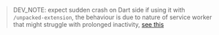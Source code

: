 > DEV_NOTE: expect sudden crash on Dart side if using it with `/unpacked-extension`, the behaviour is due to nature of service worker that might struggle with prolonged inactivity, [see this](https://developer.chrome.com/docs/extensions/how-to/web-platform/websockets)
